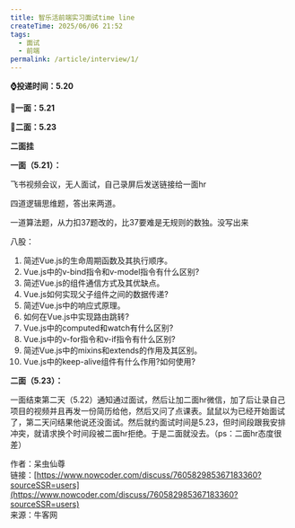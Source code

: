 ```yaml
---
title: 智乐活前端实习面试time line
createTime: 2025/06/06 21:52
tags:
  - 面试
  - 前端
permalink: /article/interview/1/
---
```

**⌚️投递时间：5.20**

**👋一面：5.21**

**🤏二面：5.23**

**二面挂**

**一面（5.21）：**

飞书视频会议，无人面试，自己录屏后发送链接给一面hr

四道逻辑思维题，答出来两道。

一道算法题，从力扣37题改的，比37要难是无规则的数独。没写出来

八股：

1. 简述Vue.js的生命周期函数及其执行顺序。
2. Vue.js中的v-bind指令和v-model指令有什么区别?
3. 简述Vue.js的组件通信方式及其优缺点。
4. Vue.js如何实现父子组件之间的数据传递?
5. 简述Vue.js中的响应式原理。
6. 如何在Vue.js中实现路由跳转?
7. Vue.js中的computed和watch有什么区别?
8. Vue.js中的v-for指令和v-if指令有什么区别?
9. 简述Vue.js中的mixins和extends的作用及其区别。
10. Vue.js中的keep-alive组件有什么作用?如何使用?

**二面（5.23）：**

一面结束第二天（5.22）通知通过面试，然后让加二面hr微信，加了后让录自己项目的视频并且再发一份简历给他，然后又问了点课表。鼠鼠以为已经开始面试了，第二天问结果他说还没面试。然后就约面试时间是5.23，但时间段跟我安排冲突，就请求换个时间段被二面hr拒绝。于是二面就没去。（ps：二面hr态度很差）

  
  
作者：呆虫仙尊  
链接：[https://www.nowcoder.com/discuss/760582985367183360?sourceSSR=users](https://www.nowcoder.com/discuss/760582985367183360?sourceSSR=users)  
来源：牛客网